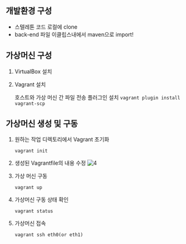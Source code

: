 ## 개발환경 구성
- 스텔레톤 코드 로컬에 clone
- back-end 파일 이클립스내에서 maven으로 import!

## 가상머신 구성
1. VirtualBox 설치
2. Vagrant 설치

    호스트와 가상 머신 간 파일 전송 플러그인 설치 
    `vagrant plugin install vagrant-scp`

## 가상머신 생성 및 구동
1. 원하는 작업 디렉토리에서 Vagrant 초기화

    `vagrant init`

2. 생성된 Vagrantfile의 내용 수정
![4](/uploads/b95200afbfff23b5bb9897704294e54b/4.PNG)
3. 가상 머신 구동 

    `vagrant up`

4. 가상머신 구동 상태 확인

    `vagrant status` 

5. 가상머신 접속

    `vagrant ssh eth0(or eth1)`
